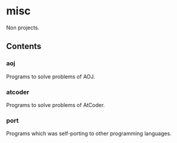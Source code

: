 misc
====

Non projects.

Contents
--------

### aoj

Programs to solve problems of AOJ.

### atcoder

Programs to solve problems of AtCoder.

### port

Programs which was self-porting to other programming languages.
